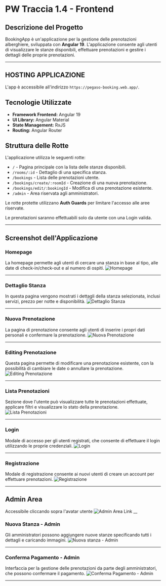 # PW Traccia 1.4 - Frontend

## Descrizione del Progetto

BookingApp è un'applicazione per la gestione delle prenotazioni alberghiere, sviluppata con **Angular 19**.
L'applicazione consente agli utenti di visualizzare le stanze disponibili, effettuare prenotazioni e gestire i dettagli delle proprie prenotazioni.

---

## HOSTING APPLICAZIONE
L'app è accessibile all'indirizzo `https://pegaso-booking.web.app/`.

## Tecnologie Utilizzate

- **Framework Frontend:** Angular 19
- **UI Library:** Angular Material
- **State Management:** RxJS
- **Routing:** Angular Router

## Struttura delle Rotte

L'applicazione utilizza le seguenti rotte:

- `/` - Pagina principale con la lista delle stanze disponibili.
- `/rooms/:id` - Dettaglio di una specifica stanza.
- `/bookings` - Lista delle prenotazioni utente.
- `/bookings/create/:roomId` - Creazione di una nuova prenotazione.
- `/bookings/edit/:bookingId` - Modifica di una prenotazione esistente.
- `/admin` - Area riservata agli amministratori.

Le rotte protette utilizzano **Auth Guards** per limitare l'accesso alle aree riservate.

Le prenotazioni saranno effettuabili solo da utente con una Login valida.

---

## Screenshot dell'Applicazione

### Homepage
La homepage permette agli utenti di cercare una stanza in base al tipo, alle date di check-in/check-out e al numero di ospiti.
![Homepage](screenshots/home.png)

---

### Dettaglio Stanza
In questa pagina vengono mostrati i dettagli della stanza selezionata, inclusi servizi, prezzo per notte e disponibilità.
![Dettaglio Stanza](screenshots/rooms-details.png)

---

### Nuova Prenotazione
La pagina di prenotazione consente agli utenti di inserire i propri dati personali e confermare la prenotazione.
![Nuova Prenotazione](screenshots/prenotazione.png)

---

### Editing Prenotazione
Questa pagina permette di modificare una prenotazione esistente, con la possibilità di cambiare le date o annullare la prenotazione.
![Editing Prenotazione](screenshots/rooms-editing.png)

---

### Lista Prenotazioni
Sezione dove l'utente può visualizzare tutte le prenotazioni effettuate, applicare filtri e visualizzare lo stato della prenotazione.
![Lista Prenotazioni](screenshots/rooms-manage.png)

---

### Login
Modale di accesso per gli utenti registrati, che consente di effettuare il login utilizzando le proprie credenziali.
![Login](screenshots/login.png)

---

### Registrazione
Modale di registrazione consente ai nuovi utenti di creare un account per effettuare prenotazioni.
![Registrazione](screenshots/registrazione.png)

---

## Admin Area
Accessibile cliccando sopra l'avatar utente
![Admin Area Link](screenshots/user-menu.png)
__

### Nuova Stanza - Admin
Gli amministratori possono aggiungere nuove stanze specificando tutti i dettagli e caricando immagini.
![Nuova stanza - Admin](screenshots/admin-area.png)

---

### Conferma Pagamento - Admin
Interfaccia per la gestione delle prenotazioni da parte degli amministratori, che possono confermare il pagamento.
![Conferma Pagamento - Admin](screenshots/conferma-pagamento.png)

---

